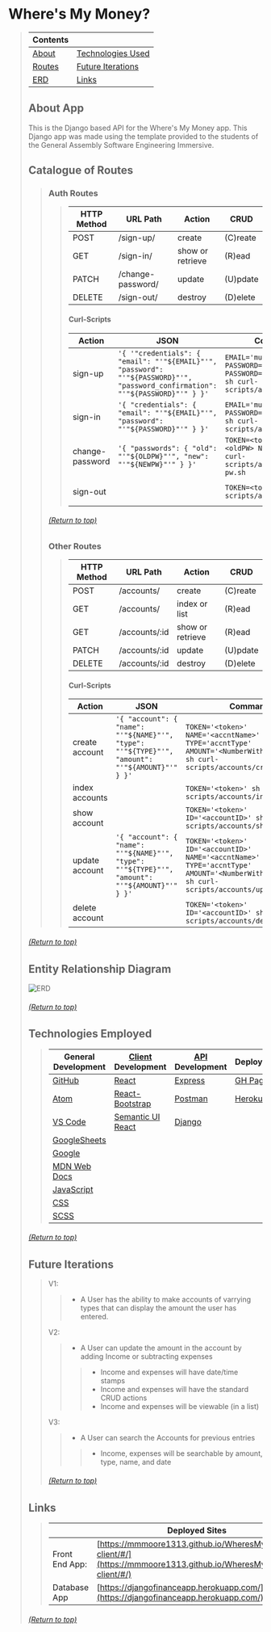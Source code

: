 
# Where's My Money?
> | Contents |  |
> |--|--|
> | [About](https://github.com/mmmoore1313/DjangoFinanceApi#about-app) | [Technologies Used](https://github.com/mmmoore1313/DjangoFinanceApi#technologies-employed) |
> | [Routes](https://github.com/mmmoore1313/DjangoFinanceApi#catalogue-of-routes) | [Future Iterations](https://github.com/mmmoore1313/DjangoFinanceApi#future-iterations) |
> |[ERD](https://github.com/mmmoore1313/DjangoFinanceApi#entity-relationship-diagram-or-wireframe) | [Links](https://github.com/mmmoore1313/DjangoFinanceApi#links) |
>
>
> ## About App
> This is the Django based API for the Where's My Money app. This Django app was made using the template provided to the students of the General Assembly Software Engineering Immersive.
>
> ## Catalogue of Routes
>> ### Auth Routes 
>>> | HTTP Method | URL Path | Action | CRUD |
>>> |--|--|--|--|
>>> | POST | /sign-up/ | create | (C)reate |
>>> | GET | /sign-in/ | show or retrieve | (R)ead |
>>> | PATCH | /change-password/ | update | (U)pdate |
>>> | DELETE | /sign-out/ | destroy | (D)elete |
>>>
>>> #### Curl-Scripts
>>> | Action | JSON | Command | Success | Failure | 
>>> |--|--|--|--|--|
>>> | sign-up | ``'{ '"credentials": { "email": "'"${EMAIL}"'", "password": "'"${PASSWORD}"'", "password_confirmation": "'"${PASSWORD}"'" } }'`` | ``EMAIL='musthave@and.com' PASSWORD='bemorethan5' PASSWORD='bemorethan5' sh curl-scripts/auth/sign-up.sh``| `201 Created` | `401 Not Found` |
>>> | sign-in | ``'{ "credentials": { "email": "'"${EMAIL}"'", "password": "'"${PASSWORD}"'" } }'`` | ``EMAIL='musthave@and.com' PASSWORD='bemorethan5' sh curl-scripts/auth/sign-in.sh`` | `201 Created` | `401 Not Found` |
>>> | change-password | ``'{ "passwords": { "old": "'"${OLDPW}"'", "new": "'"${NEWPW}"'" } }'`` | ``TOKEN=<token> OLDPW=<oldPW> NEWPW=<newPW> sh curl-scripts/auth/change-pw.sh`` | `201 Created` | `401 Not Found` |
>>> | sign-out |  | ``TOKEN=<token> sh curl-scripts/auth/sign-out.sh`` | `201 Created` | `401 Not Found` |
>>
>>
>> ###### [(Return to top)](https://github.com/mmmoore1313/DjangoFinanceApi#wheres-my-money)
>>
>> ### Other Routes 
>>> | HTTP Method | URL Path | Action | CRUD |
>>> |--|--|--|--|
>>> | POST | /accounts/ | create | (C)reate |
>>> | GET | /accounts/ | index or list | (R)ead |
>>> | GET | /accounts/:id | show or retrieve | (R)ead |
>>> | PATCH | /accounts/:id | update | (U)pdate |
>>> | DELETE | /accounts/:id | destroy | (D)elete |
>>>
>>> #### Curl-Scripts
>>> | Action | JSON | Command | Success | Failure | 
>>> |--|--|--|--|--|
>>> | create account | ``'{ "account": { "name": "'"${NAME}"'", "type": "'"${TYPE}"'", "amount": "'"${AMOUNT}"'" } }'`` | ``TOKEN='<token>' NAME='<accntName>' TYPE='accntType' AMOUNT='<NumberWithTwoDecimals' sh curl-scripts/accounts/create.sh`` | `201 Created` | `401 Not Found` |
>>> | index accounts |  | ``TOKEN='<token>' sh curl-scripts/accounts/index.sh`` | `200 OK` | `401 Not Found` |
>>> | show account |  | ``TOKEN='<token>' ID='<accountID>' sh curl-scripts/accounts/show.sh`` | `200 OK` | `404 Not Found` |
>>> | update account | ``'{ "account": { "name": "'"${NAME}"'", "type": "'"${TYPE}"'", "amount": "'"${AMOUNT}"'" } }'`` | ``TOKEN='<token>' ID='<accountID>' NAME='<accntName>' TYPE='accntType' AMOUNT='<NumberWithTwoDecimals' sh curl-scripts/accounts/update.sh`` | `200 OK` | `400 Bad Request` |
>>> | delete account |  | ``TOKEN='<token>' ID='<accountID>' sh curl-scripts/accounts/delete.sh`` | `201 Created` | `401 Not Found` |
>
> ###### [(Return to top)](https://github.com/mmmoore1313/DjangoFinanceApi#wheres-my-money)
>
> ## Entity Relationship Diagram
> ![ERD](https://media.git.generalassemb.ly/user/33705/files/cb2ee980-9c53-11eb-9539-137e2c2bd992)
>
>
> ###### [(Return to top)](https://github.com/mmmoore1313/DjangoFinanceApi#wheres-my-money)
>
> ## Technologies Employed
>> | **General Development** | **[Client](https://github.com/mmmoore1313/WheresMyMoney-client) Development** | **[API](https://github.com/mmmoore1313/DjangoFinanceApi) Development** | **Deployment** |
>> |--|--|--|--|
>> | [GitHub](https://github.com/) | [React](https://reactjs.org/) | [Express](https://expressjs.com) | [GH Pages](https://pages.github.com/) |
>> | [Atom](https://atom.io/) | [React-Bootstrap](https://react-bootstrap.github.io/) | [Postman](https://www.postman.com/) | [Heroku](https://www.heroku.com) |
>> | [VS Code](https://code.visualstudio.com/) | [Semantic UI React](https://react.semantic-ui.com/) | [Django](https://docs.djangoproject.com/en/3.2/) | |
>> | [GoogleSheets](https://docs.google.com/spreadsheets/d/1kJRGhsgKEV9xVL3lXtyz6cqBWf14lm6JuXD02uneldA/edit#gid=0) | | | |
>> | [Google](https://www.google.com/) | | | |
>> | [MDN Web Docs](https://developer.mozilla.org/en-US/) | | | |
>> | [JavaScript](https://www.javascript.com/) | | | |
>> | [CSS](https://www.w3schools.com/css/) | | | |
>> | [SCSS](https://sass-lang.com/) | | | |
>
> ###### [(Return to top)](https://github.com/mmmoore1313/DjangoFinanceApi#wheres-my-money)
>
> ## Future Iterations
>> V1: 
>>> - A User has the ability to make accounts of varrying types that can display the amount the user has entered.
>> 
>> V2:
>>> - A User can update the amount in the account by adding Income or subtracting expenses
>>>> - Income and expenses will have date/time stamps
>>>> - Income and expenses will have the standard CRUD actions
>>>> - Income and expenses will be viewable (in a list)
>>
>> V3:
>>> - A User can search the Accounts for previous entries
>>>> - Income, expenses will be searchable by amount, type, name, and date
>>
>> ###### [(Return to top)](https://github.com/mmmoore1313/DjangoFinanceApi#wheres-my-money)
>
> ## Links
>> | | **Deployed Sites** | **Repositories** |
>> |--|--|--|
>> | Front End App: | [https://mmmoore1313.github.io/WheresMyMoney-client/#/](https://mmmoore1313.github.io/WheresMyMoney-client/#/) | [WheresMyMoney-client](https://github.com/mmmoore1313/WheresMyMoney-client)|
>> | Database App | [https://djangofinanceapp.herokuapp.com/](https://djangofinanceapp.herokuapp.com/) | [DjangoFinanceApi](https://github.com/mmmoore1313/DjangoFinanceApi) |
>
> ###### [(Return to top)](https://github.com/mmmoore1313/DjangoFinanceApi#wheres-my-money)
>

